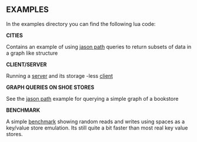 **EXAMPLES**
--

In the examples directory you can find the following lua code:

**CITIES**

Contains an example of using [jason path](../src/examples/cities.lua) queries to return subsets of data in a graph like structure

**CLIENT/SERVER**

Running a [server](../src/examples/server.lua) and its storage -less [client](../src/examples/client.lua)

**GRAPH QUERIES ON SHOE STORES**

See the [jason path](../src/examples/cities.lua) example for querying a simple graph of a bookstore

**BENCHMARK**

A simple [benchmark](../src/examples/benchmark.lua) showing random reads and writes using spaces as a key/value store emulation. Its still quite a bit faster than most real key value stores.
